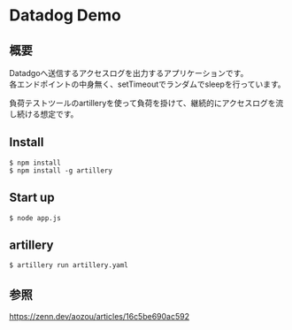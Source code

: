 # Datadog Demo
## 概要
Datadgoへ送信するアクセスログを出力するアプリケーションです。  
各エンドポイントの中身無く、setTimeoutでランダムでsleepを行っています。

負荷テストツールのartilleryを使って負荷を掛けて、継続的にアクセスログを流し続ける想定です。

## Install
```
$ npm install
$ npm install -g artillery
```

## Start up
```
$ node app.js
```

## artillery 
```
$ artillery run artillery.yaml
```

## 参照
https://zenn.dev/aozou/articles/16c5be690ac592
